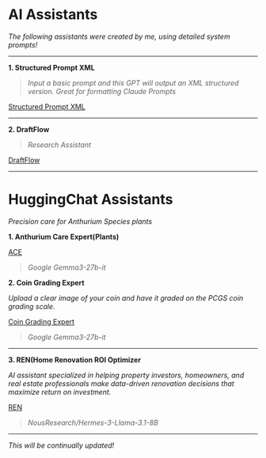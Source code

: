 # AI Assistants

*The following assistants were created by me, using detailed system prompts!*

---

**1. Structured Prompt XML**

>*Input a basic prompt and this GPT will output an XML structured version. Great for formatting Claude Prompts*

[Structured Prompt XML](https://chatgpt.com/g/g-TjgerVlXj-structured-prompt-xml)

---

**2. DraftFlow**

>*Research Assistant*

[DraftFlow](https://chatgpt.com/g/g-67e55cb350308191a8c14eed1e7402ce-draftflow)

---

# HuggingChat Assistants

*Precision care for Anthurium Species plants*

**1. Anthurium Care Expert(Plants)**

[ACE](https://hf.co/chat/assistant/67f16b0eeffb580fa92f6811)

>*Google Gemma3-27b-it*

**2. Coin Grading Expert**

*Upload a clear image of your coin and have it graded on the PCGS coin grading scale.*

[Coin Grading Expert](https://hf.co/chat/assistant/68044433e5414edf1c8f2075)

>*Google Gemma3-27b-it*

---

**3. REN(Home Renovation ROI Optimizer**

*AI assistant specialized in helping property investors, homeowners, and real estate professionals make data-driven renovation decisions that maximize return on investment.*

[REN](https://hf.co/chat/assistant/67f0ab29c108d99bb836bfd1)

>*NousResearch/Hermes-3-Llama-3.1-8B*

---

*This will be continually updated!*






